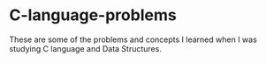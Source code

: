 # C-language-problems
These are some of the problems and concepts I learned when I was studying C language and Data Structures.
